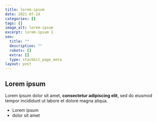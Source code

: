 ```yaml
---
title: lorem-ipsum
date: 2021-07-24
categories: []
tags: []
image_alt: lorem-ipsum
excerpt: lorem-ipsum 1
seo:
  title: ""
  description: ""
  robots: []
  extra: []
  type: stackbit_page_meta
layout: post
---
```

## Lorem ipsum

Lorem ipsum dolor sit amet, **consectetur adipiscing elit**, sed do eiusmod tempor incididunt ut labore et dolore magna aliqua.

- Lorem ipsum
- dolor sit amet